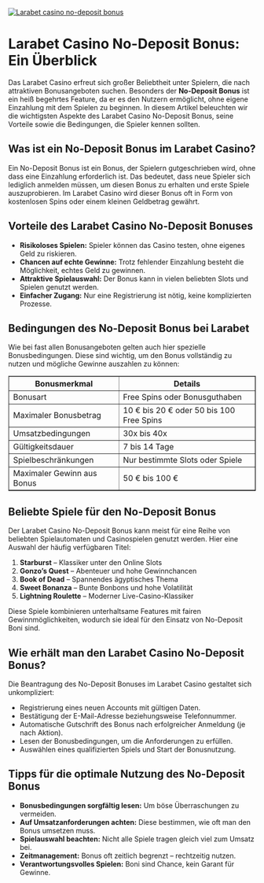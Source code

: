 [![Larabet casino no-deposit bonus](https://123-caf.pages.dev/gitsignup.png)](https://vrmoo.ru/Bt82HjjY)

<h1>Larabet Casino No-Deposit Bonus: Ein Überblick</h1>  <p>Das Larabet Casino erfreut sich großer Beliebtheit unter Spielern, die nach attraktiven Bonusangeboten suchen. Besonders der <strong>No-Deposit Bonus</strong> ist ein heiß begehrtes Feature, da er es den Nutzern ermöglicht, ohne eigene Einzahlung mit dem Spielen zu beginnen. In diesem Artikel beleuchten wir die wichtigsten Aspekte des Larabet Casino No-Deposit Bonus, seine Vorteile sowie die Bedingungen, die Spieler kennen sollten.</p>  <h2>Was ist ein No-Deposit Bonus im Larabet Casino?</h2>  <p>Ein No-Deposit Bonus ist ein Bonus, der Spielern gutgeschrieben wird, ohne dass eine Einzahlung erforderlich ist. Das bedeutet, dass neue Spieler sich lediglich anmelden müssen, um diesen Bonus zu erhalten und erste Spiele auszuprobieren. Im Larabet Casino wird dieser Bonus oft in Form von kostenlosen Spins oder einem kleinen Geldbetrag gewährt.</p>  <h2>Vorteile des Larabet Casino No-Deposit Bonuses</h2>  <ul>   <li><strong>Risikoloses Spielen:</strong> Spieler können das Casino testen, ohne eigenes Geld zu riskieren.</li>   <li><strong>Chancen auf echte Gewinne:</strong> Trotz fehlender Einzahlung besteht die Möglichkeit, echtes Geld zu gewinnen.</li>   <li><strong>Attraktive Spielauswahl:</strong> Der Bonus kann in vielen beliebten Slots und Spielen genutzt werden.</li>   <li><strong>Einfacher Zugang:</strong> Nur eine Registrierung ist nötig, keine komplizierten Prozesse.</li> </ul>  <h2>Bedingungen des No-Deposit Bonus bei Larabet</h2>  <p>Wie bei fast allen Bonusangeboten gelten auch hier spezielle Bonusbedingungen. Diese sind wichtig, um den Bonus vollständig zu nutzen und mögliche Gewinne auszahlen zu können:</p>  <table border="1" cellpadding="8" cellspacing="0" style="border-collapse: collapse; width: 100%;">   <thead>     <tr>       <th>Bonusmerkmal</th>       <th>Details</th>     </tr>   </thead>   <tbody>     <tr>       <td>Bonusart</td>       <td>Free Spins oder Bonusguthaben</td>     </tr>     <tr>       <td>Maximaler Bonusbetrag</td>       <td>10 € bis 20 € oder 50 bis 100 Free Spins</td>     </tr>     <tr>       <td>Umsatzbedingungen</td>       <td>30x bis 40x</td>     </tr>     <tr>       <td>Gültigkeitsdauer</td>       <td>7 bis 14 Tage</td>     </tr>     <tr>       <td>Spielbeschränkungen</td>       <td>Nur bestimmte Slots oder Spiele</td>     </tr>     <tr>       <td>Maximaler Gewinn aus Bonus</td>       <td>50 € bis 100 €</td>     </tr>   </tbody> </table>  <h2>Beliebte Spiele für den No-Deposit Bonus</h2>  <p>Der Larabet Casino No-Deposit Bonus kann meist für eine Reihe von beliebten Spielautomaten und Casinospielen genutzt werden. Hier eine Auswahl der häufig verfügbaren Titel:</p>  <ol>   <li><strong>Starburst</strong> – Klassiker unter den Online Slots</li>   <li><strong>Gonzo’s Quest</strong> – Abenteuer und hohe Gewinnchancen</li>   <li><strong>Book of Dead</strong> – Spannendes ägyptisches Thema</li>   <li><strong>Sweet Bonanza</strong> – Bunte Bonbons und hohe Volatilität</li>   <li><strong>Lightning Roulette</strong> – Moderner Live-Casino-Klassiker</li> </ol>  <p>Diese Spiele kombinieren unterhaltsame Features mit fairen Gewinnmöglichkeiten, wodurch sie ideal für den Einsatz von No-Deposit Boni sind.</p>  <h2>Wie erhält man den Larabet Casino No-Deposit Bonus?</h2>  <p>Die Beantragung des No-Deposit Bonuses im Larabet Casino gestaltet sich unkompliziert:</p>  <ul>   <li>Registrierung eines neuen Accounts mit gültigen Daten.</li>   <li>Bestätigung der E-Mail-Adresse beziehungsweise Telefonnummer.</li>   <li>Automatische Gutschrift des Bonus nach erfolgreicher Anmeldung (je nach Aktion).</li>   <li>Lesen der Bonusbedingungen, um die Anforderungen zu erfüllen.</li>   <li>Auswählen eines qualifizierten Spiels und Start der Bonusnutzung.</li> </ul>  <h2>Tipps für die optimale Nutzung des No-Deposit Bonus</h2>  <ul>   <li><strong>Bonusbedingungen sorgfältig lesen:</strong> Um böse Überraschungen zu vermeiden.</li>   <li><strong>Auf Umsatzanforderungen achten:</strong> Diese bestimmen, wie oft man den Bonus umsetzen muss.</li>   <li><strong>Spielauswahl beachten:</strong> Nicht alle Spiele tragen gleich viel zum Umsatz bei.</li>   <li><strong>Zeitmanagement:</strong> Bonus oft zeitlich begrenzt – rechtzeitig nutzen.</li>   <li><strong>Verantwortungsvolles Spielen:</strong> Boni sind Chance, kein Garant für Gewinne.</li> </ul>